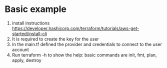 # Basic example

1. install instructions https://developer.hashicorp.com/terraform/tutorials/aws-get-started/install-cli
2. It is required to create the key for the user
3. In the main.tf defined the provider and credentials to connect to the user account
4. Run terraform -h to show the help: basic commands are init, fmt, plan, apply, destroy
